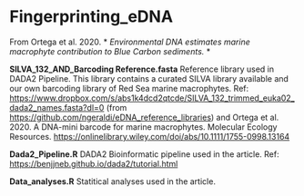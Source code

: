 # Fingerprinting_eDNA

From Ortega et al. 2020. * *Environmental DNA estimates marine macrophyte contribution to Blue Carbon sediments.* *


**SILVA_132_AND_Barcoding Reference.fasta**
Reference library used in DADA2 Pipeline.
This library contains a curated SILVA library available and our own barcoding library of Red Sea marine macrophytes. 
Ref: https://www.dropbox.com/s/abs1k4dcd2qtcde/SILVA_132_trimmed_euka02_dada2_names.fasta?dl=0 (from https://github.com/ngeraldi/eDNA_reference_libraries) and Ortega et al. 2020. A DNA-mini barcode for marine macrophytes. Molecular Ecology Resources. https://onlinelibrary.wiley.com/doi/abs/10.1111/1755-0998.13164


**Dada2_Pipeline.R**
DADA2 Bioinformatic pipeline used in the article. 
Ref: https://benjjneb.github.io/dada2/tutorial.html

**Data_analyses.R**
Statitical analyses used in the article. 
